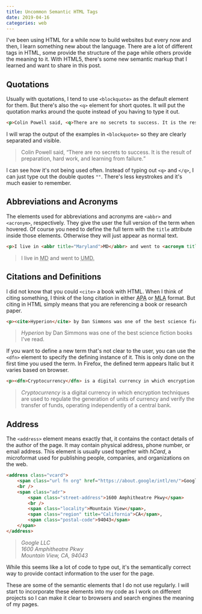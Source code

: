 ```yaml
---
title: Uncommon Semantic HTML Tags
date: 2019-04-16
categories: web
---
```


I've been using HTML for a while now to build websites but every now and then, I learn something new about the language. There are a lot of different tags in HTML, some provide the structure of the page while others provide the meaning to it. With HTML5, there's some new semantic markup that I learned and want to share in this post.

<!--more-->

## Quotations

Usually with quotations, I tend to use `<blockquote>` as the default element for them. But there's also the `<q>` element for short quotes. It will put the quotation marks around the quote instead of you having to type it out.

```html
<p>Colin Powell said, <q>There are no secrets to success. It is the result of preparation, hard work, and learning from failure.</q></p>
```

I will wrap the output of the examples in `<blockquote>` so they are clearly separated and visible.

<blockquote>
    <p>Colin Powell said, <q>There are no secrets to success. It is the result of preparation, hard work, and learning from failure.</q></p>
</blockquote>

I can see how it's not being used often. Instead of typing out `<q>` and `</q>`, I can just type out the double quotes `""`. There's less keystrokes and it's much easier to remember.

## Abbreviations and Acronyms

The elements used for abbreviations and acronyms are `<abbr>` and `<acronym>`, respectively. They give the user the full version of the term when hovered. Of course you need to define the full term with the `title` attribute inside those elements. Otherwise they will just appear as normal text.

```html
<p>I live in <abbr title="Maryland">MD</abbr> and went to <acronym title="University of Maryland">UMD.</acronym></p>
```

<blockquote>
    <p>I live in <abbr title="Maryland">MD</abbr> and went to <acronym title="University of Maryland">UMD.</acronym></p>
</blockquote>

## Citations and Definitions

I did not know that you could `<cite>` a book with HTML. When I think of citing something, I think of the long citation in either <acronym title="American Psychological Association">APA</acronym> or <acronym title="Modern Language Association">MLA</acronym> format. But citing in HTML simply means that you are referencing a book or research paper.

```html
<p><cite>Hyperion</cite> by Dan Simmons was one of the best science fiction books I've read.</p>
```

<blockquote>
    <p><cite>Hyperion</cite> by Dan Simmons was one of the best science fiction books I've read.</p>
</blockquote>

If you want to define a new term that's not clear to the user, you can use the `<dfn>` element to specify the defining instance of it. This is only done on the first time you used the term. In Firefox, the defined term appears Italic but it varies based on browser.

```html
<p><dfn>Cryptocurrency</dfn> is a digital currency in which encryption techniques are used to regulate the generation of units of currency and verify the transfer of funds, operating independently of a central bank.</p>
```

<blockquote>
    <p><dfn>Cryptocurrency</dfn> is a digital currency in which encryption techniques are used to regulate the generation of units of currency and verify the transfer of funds, operating independently of a central bank.</p>
</blockquote>

## Address

The `<address>` element means exactly that, it contains the contact details of the author of the page. It may contain physical address, phone number, or email address. This element is usually used together with <dfn>hCard</dfn>, a microformat used for publishing people, companies, and organizations on the web.

```html
<address class="vcard">
    <span class="url fn org" href="https://about.google/intl/en/">Google LLC</span>
    <br />
    <span class="adr">
        <span class="street-address">1600 Amphitheatre Pkwy</span>
        <br />
        <span class="locality">Mountain View</span>,
        <span class="region" title="California">CA</span>,
        <span class="postal-code">94043</span>
    </span>
</address>
```

<blockquote>
<address class="vcard">
    <span class="url fn org" href="https://about.google/intl/en/">Google LLC</span>
    <br />
    <span class="adr">
        <span class="street-address">1600 Amphitheatre Pkwy</span>
        <br />
        <span class="locality">Mountain View</span>,
        <span class="region" title="California">CA</span>,
        <span class="postal-code">94043</span>
    </span>
</address>
</blockquote>

While this seems like a lot of code to type out, it's the semantically correct way to provide contact information to the user for the page.

These are some of the semantic elements that I do not use regularly. I will start to incorporate these elements into my code as I work on different projects so I can make it clear to browsers and search engines the meaning of my pages.

